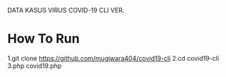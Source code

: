  DATA KASUS VIRUS COVID-19 CLI VER.

 # How To Run
   1.git clone https://github.com/mugiwara404/covid19-cli
   2.cd covid19-cli
   3.php covid19.php
